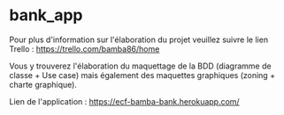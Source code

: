 # bank_app

Pour plus d'information sur l'élaboration du projet veuillez suivre le lien Trello :
https://trello.com/bamba86/home

Vous y trouverez l'élaboration du maquettage de la BDD (diagramme de classe + Use case) mais également des maquettes graphiques (zoning + charte graphique).

Lien de l'application : https://ecf-bamba-bank.herokuapp.com/
